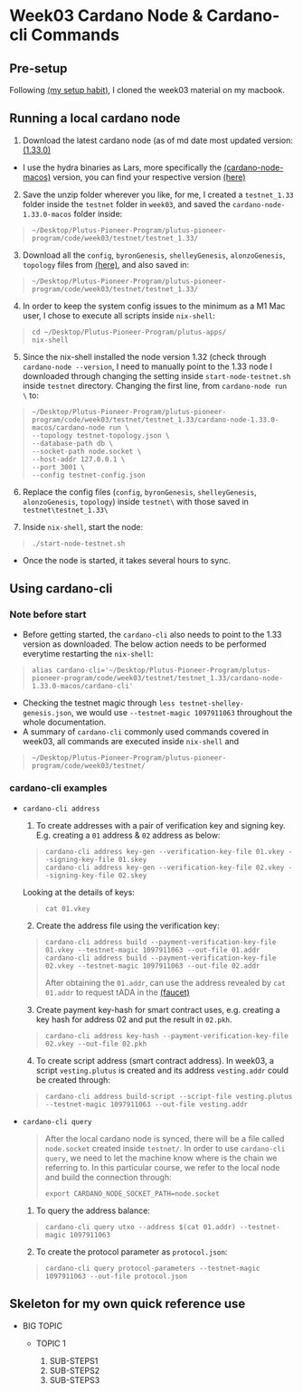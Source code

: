# Week03 Cardano Node & Cardano-cli Commands

## Pre-setup
Following [(my setup habit)](https://github.com/SIDANWhatever/PlutusPioneerProgramme/blob/main/Week01-code-summary.md), I cloned the week03 material on my macbook.

## Running a local cardano node

1. Download the latest cardano node (as of md date most updated version: [(1.33.0)](https://github.com/input-output-hk/cardano-node/releases/tag/1.33.0)
* I use the hydra binaries as Lars, more specifically the [(cardano-node-macos)](https://hydra.iohk.io/build/9941204) version, you can find your respective version [(here)](https://hydra.iohk.io/build/9941098#tabs-constituents)
2. Save the unzip folder wherever you like, for me, I created a `testnet_1.33` folder inside the `testnet` folder in `week03`, and saved the `cardano-node-1.33.0-macos` folder inside:
>```
>~/Desktop/Plutus-Pioneer-Program/plutus-pioneer-program/code/week03/testnet/testnet_1.33/
>```
3. Download all the `config`, `byronGenesis`, `shelleyGenesis`, `alonzoGenesis`, `topology` files from [(here)](https://hydra.iohk.io/build/8111119/download/1/index.html), and also saved in:
>```
>~/Desktop/Plutus-Pioneer-Program/plutus-pioneer-program/code/week03/testnet/testnet_1.33/
>```

4. In order to keep the system config issues to the minimum as a M1 Mac user, I chose to execute all scripts inside `nix-shell`:
>```
>cd ~/Desktop/Plutus-Pioneer-Program/plutus-apps/
>nix-shell
>```

5. Since the nix-shell installed the node version 1.32 (check through `cardano-node --version`, I need to manually point to the 1.33 node I downloaded through changing the setting inside 
`start-node-testnet.sh` inside `testnet` directory. Changing the first line, from `cardano-node run \` to:
>```
>~/Desktop/Plutus-Pioneer-Program/plutus-pioneer-program/code/week03/testnet/testnet_1.33/cardano-node-1.33.0-macos/cardano-node run \
>--topology testnet-topology.json \
>--database-path db \
>--socket-path node.socket \
>--host-addr 127.0.0.1 \
>--port 3001 \
>--config testnet-config.json
>```

6. Replace the config files (`config`, `byronGenesis`, `shelleyGenesis`, `alonzoGenesis`, `topology`) inside `testnet\` with those saved in `testnet\testnet_1.33\`

7. Inside `nix-shell`, start the node:
>```
>./start-node-testnet.sh
>```
* Once the node is started, it takes several hours to sync.

## Using cardano-cli
### Note before start
* Before getting started, the `cardano-cli` also needs to point to the 1.33 version as downloaded. The below action needs to be performed everytime restarting the `nix-shell`:
>```
>alias cardano-cli='~/Desktop/Plutus-Pioneer-Program/plutus-pioneer-program/code/week03/testnet/testnet_1.33/cardano-node-1.33.0-macos/cardano-cli'
>```
* Checking the testnet magic through `less testnet-shelley-genesis.json`, we would use `--testnet-magic 1097911063` throughout the whole documentation.
* A summary of `cardano-cli` commonly used commands covered in week03, all commands are executed inside `nix-shell` and
>```
>~/Desktop/Plutus-Pioneer-Program/plutus-pioneer-program/code/week03/testnet/
>```

### cardano-cli examples
  * `cardano-cli address`
    1. To create addresses with a pair of verification key and signing key. E.g. creating a `01` address & `02` address as below:
    >```
    >cardano-cli address key-gen --verification-key-file 01.vkey --signing-key-file 01.skey
    >cardano-cli address key-gen --verification-key-file 02.vkey --signing-key-file 02.skey
    >```
    Looking at the details of keys:
    >```
    >cat 01.vkey
    >```
    
    2. Create the address file using the verification key:
    >```
    >cardano-cli address build --payment-verification-key-file 01.vkey --testnet-magic 1097911063 --out-file 01.addr
    >cardano-cli address build --payment-verification-key-file 02.vkey --testnet-magic 1097911063 --out-file 02.addr
    >```
    >After obtaining the `01.addr`, can use the address revealed by `cat 01.addr` to request tADA in the [(faucet)](https://testnets.cardano.org/en/testnets/cardano/tools/faucet/)
    
    3. Create payment key-hash for smart contract uses, e.g. creating a key hash for address 02 and put the result in `02.pkh`.
    >```
    >cardano-cli address key-hash --payment-verification-key-file 02.vkey --out-file 02.pkh
    >```
    
    4. To create script address (smart contract address). In week03, a script `vesting.plutus` is created and its address `vesting.addr` could be created through:
    >```
    >cardano-cli address build-script --script-file vesting.plutus --testnet-magic 1097911063 --out-file vesting.addr
    >```
    
  * `cardano-cli query`
    > After the local cardano node is synced, there will be a file called `node.socket` created inside `testnet/`. In order to use `cardano-cli query`, we need to let the machine know where is the chain we referring to. In this particular course, we refer to the local node and build the connection through:
    > ```
    > export CARDANO_NODE_SOCKET_PATH=node.socket
    > ```
    1. To query the address balance:
    >```
    >cardano-cli query utxo --address $(cat 01.addr) --testnet-magic 1097911063
    >```
    
    2. To create the protocol parameter as `protocol.json`:
    >```
    >cardano-cli query protocol-parameters --testnet-magic 1097911063 --out-file protocol.json
    >```

## Skeleton for my own quick reference use
* BIG TOPIC

  * TOPIC 1

    1. SUB-STEPS1
    2. SUB-STEPS2
    3. SUB-STEPS3
